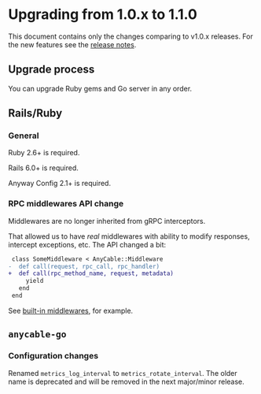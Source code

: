 # Upgrading from 1.0.x to 1.1.0

This document contains only the changes comparing to v1.0.x releases. For the new features see the [release notes](../release_notes.md).

## Upgrade process

You can upgrade Ruby gems and Go server in any order.

## Rails/Ruby

### General

Ruby 2.6+ is required.

Rails 6.0+ is required.

Anyway Config 2.1+ is required.

### RPC middlewares API change

Middlewares are no longer inherited from gRPC interceptors.

That allowed us to have _real_ middlewares with ability to modify responses, intercept exceptions, etc.
The API changed a bit:

```diff
 class SomeMiddleware < AnyCable::Middleware
-  def call(request, rpc_call, rpc_handler)
+  def call(rpc_method_name, request, metadata)
     yield
   end
 end
```

See [built-in middlewares](https://github.com/anycable/anycable/tree/master/lib/anycable/middlewares), for example.

## `anycable-go`

### Configuration changes

Renamed `metrics_log_interval` to `metrics_rotate_interval`.
The older name is deprecated and will be removed in the next major/minor release.
